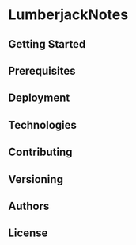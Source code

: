 # LumberjackNotes

## Getting Started

## Prerequisites

## Deployment

## Technologies

## Contributing

## Versioning

## Authors

## License